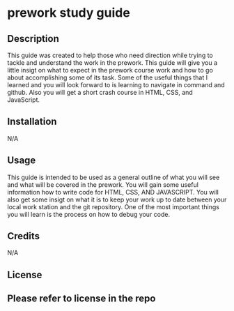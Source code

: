 # prework study guide

## Description

This guide was created to help those who need direction while trying to tackle and understand the work in the prework.
This guide will give you a little insigt on what to expect in the prework course work and how to go about accomplishing some of its task. Some of the useful things that I learned and you will look forward to is learning to navigate in command and github. Also you will get a short crash course in HTML, CSS, and JavaScript.


## Installation

N/A

## Usage

This guide is intended to be used as a general outline of what you will see and what will be covered in the prework. You will gain some useful information how to write code for HTML, CSS, AND JAVASCRIPT. You will also get some insigt on what it is to keep your work up to date between your local work station and the git repository. One of the most important things you will learn is the process on how to debug your code.

## Credits

N/A

## License

Please refer to license in the repo
---
